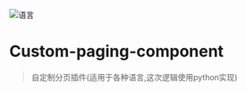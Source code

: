 ![语言](https://img.shields.io/badge/language-python-brightgreen.svg?style=plastic)
# Custom-paging-component
>自定制分页插件(适用于各种语言,这次逻辑使用python实现)
